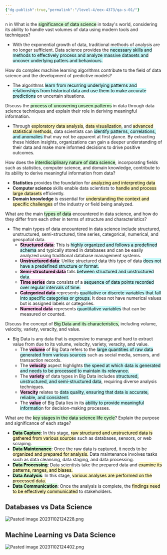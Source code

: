 ```yaml
---
{"dg-publish":true,"permalink":"/level-4/eex-4373/qa-s-01/"}
---
```


n in
What is the <mark style="background: #BBFABBA6;">significance of data science</mark> in today's world, considering its ability to handle vast volumes of data using modern tools and techniques?

- With the exponential growth of data, traditional methods of analysis are no longer sufficient. Data science provides the <mark style="background: #ABF7F7A6;">necessary skills and methods to effectively process and analyze massive datasets and uncover underlying patters and behaviours.</mark>

How do complex machine learning algorithms contribute to the field of data science and the development of predictive models?

- The algorithms <mark style="background: #ABF7F7A6;">learn from recurring underlying patterns and relationships from historical data and use them to make accurate predictions</mark> on uncertain situations.

Discuss the <mark style="background: #BBFABBA6;">process of uncovering unseen patterns</mark> in data through data science techniques and explain their role in deriving meaningful information.

- Through <mark style="background: #FFF3A3A6;">exploratory data analysis</mark>, <mark style="background: #FFF3A3A6;">data visualization</mark>, and <mark style="background: #FFF3A3A6;">advanced statistical methods</mark>, data scientists can <mark style="background: #ABF7F7A6;">identify patterns, correlations, and anomalies </mark>that may not be apparent at first glance. By extracting these hidden insights, organizations can gain a deeper understanding of their data and make more informed decisions to drive positive outcomes.

How does the <mark style="background: #BBFABBA6;">interdisciplinary nature of data science</mark>, incorporating fields such as statistics, computer science, and domain knowledge, contribute to its ability to derive meaningful information from data?

- **Statistics** provides the foundation for <mark style="background: #FFF3A3A6;">analyzing and interpreting data</mark>
- **Computer science** skills enable data scientists to <mark style="background: #FFF3A3A6;">handle and process large datasets</mark> efficiently. 
- **Domain knowledge** is essential for <mark style="background: #FFF3A3A6;">understanding the context and specific challenges</mark> of the industry or field being analyzed.

What are the main <mark style="background: #BBFABBA6;">types of data</mark> encountered in data science, and how do they differ from each other in terms of structure and characteristics?

- The main types of data encountered in data science include structured, unstructured, semi-structured, time series, categorical, numerical, and geospatial data.
	- **<mark style="background: #FFB8EBA6;">Structured data</mark>**: This is <mark style="background: #ABF7F7A6;">highly organized and follows a predefined schema</mark> and typically stored in databases and can be easily analyzed using traditional database management systems.
	- **<mark style="background: #FFB8EBA6;">Unstructured data</mark>**: Unlike structured data this type of data <mark style="background: #ABF7F7A6;">does not have a predefined structure or format.</mark> 
	- **<mark style="background: #FFB8EBA6;">Semi-structured data</mark>** falls <mark style="background: #ABF7F7A6;">between structured and unstructured data</mark>. 
	- **<mark style="background: #FFB8EBA6;">Time series</mark>** data consists of a <mark style="background: #ABF7F7A6;">sequence of data points recorded over regular intervals of time. </mark>
	- **<mark style="background: #FFB8EBA6;">Categorical data</mark>** represents <mark style="background: #ABF7F7A6;">qualitative or discrete variables that fall into specific categories or groups.</mark> It does not have numerical values but is assigned labels or categories. 
	- **<mark style="background: #FFB8EBA6;">Numerical data</mark>** represents <mark style="background: #ABF7F7A6;">quantitative variables</mark> that can be measured or counted.

Discuss the concept of <mark style="background: #BBFABBA6;">Big Data and its characteristics,</mark> including volume, velocity, variety, veracity, and value. 

- Big Data is any data that is expensive to manage and hard to extract value from due to its volume, velocity, variety, veracity, and value.
	- The **<mark style="background: #FFB8EBA6;">volume</mark>** of Big Data refers to the <mark style="background: #ABF7F7A6;">large quantities of raw data generated from various sources</mark> such as social media, sensors, and transaction records.
	- The **<mark style="background: #FFB8EBA6;">velocity</mark>** aspect highlights <mark style="background: #ABF7F7A6;">the speed at which data is generated and needs to be processed to maintain its relevance.</mark> 
	- The **<mark style="background: #FFB8EBA6;">variety</mark>** of data types in Big Data includes <mark style="background: #ABF7F7A6;">structured, unstructured, and semi-structured data</mark>, requiring diverse analysis techniques. 
	- **<mark style="background: #FFB8EBA6;">Veracity</mark>** relates to <mark style="background: #ABF7F7A6;">data quality, ensuring that data is accurate, reliable, and consistent. </mark>
	- The **<mark style="background: #FFB8EBA6;">value</mark>** of Big Data lies in its <mark style="background: #ABF7F7A6;">ability to provide meaningful informatio</mark>n for decision-making processes.

What are the <mark style="background: #BBFABBA6;">key stages in the data science life cycle</mark>? Explain the purpose and significance of each stage?

- **<mark style="background: #BBFABBA6;">Data Capture</mark>**: In this stage, <mark style="background: #FFF3A3A6;">raw structured and unstructured data is gathered from various source</mark>s such as databases, sensors, or web scraping.
- **<mark style="background: #BBFABBA6;">Data Maintenance</mark>**: Once the raw data is captured, it needs to be <mark style="background: #FFF3A3A6;">organized and prepared for analysis.</mark> Data maintenance involves tasks such as data cleansing, data staging, and data processing. 
- **<mark style="background: #BBFABBA6;">Data Processing</mark>**: Data scientists take the prepared data and <mark style="background: #FFF3A3A6;">examine its patterns, ranges, and biases.</mark> 
- **<mark style="background: #BBFABBA6;">Data Analysis</mark>**: In this stage, <mark style="background: #FFF3A3A6;">various analyses are performed on the processed data.</mark> 
- **<mark style="background: #BBFABBA6;">Data Communication</mark>**: Once the analysis is complete, the <mark style="background: #FFF3A3A6;">findings need to be effectively communicated</mark> to stakeholders. 

## Databases vs Data Science

![Pasted image 20231102124228.png](/img/user/assets/attachments/Pasted%20image%2020231102124228.png)

## Machine Learning vs Data Science

![Pasted image 20231102124402.png](/img/user/assets/attachments/Pasted%20image%2020231102124402.png)

